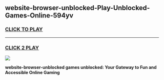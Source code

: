 
## website-browser-unblocked-Play-Unblocked-Games-Online-594yv
<h3>
<a href="https://premium76.site?title=website-browser-unblocked&ref=25A">CLICK TO PLAY</a></h3>
<hr>

<h3>
<a href="https://premium76.site?title=website-browser-unblocked&ref=25A">CLICK 2 PLAY</a>
  
</h3>

<a href="https://premium76.site?title=website-browser-unblocked&ref=25A"><img src="https://clearcache.store/games.png"></a>


**website-browser-unblocked games unblocked: Your Gateway to Fun and Accessible Online Gaming**
